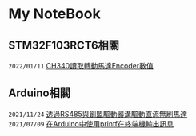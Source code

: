 # My NoteBook

## STM32F103RCT6相關
```2022/01/11``` [CH340讀取轉動馬達Encoder數值](https://github.com/superwsl3/STMF103RCT6-Encoder_Read.git)  


## Arduino相關
```2021/11/24``` [透過RS485與創盟驅動器溝驅動直流無刷馬達](https://github.com/superwsl3/Arduino_RS485_Motor_Driver_K045CQE_LIB.git)  
```2021/07/09``` [在Arduino中使用printf在終端機輸出訊息](https://github.com/SilasYoome/blog/issues/10)  
